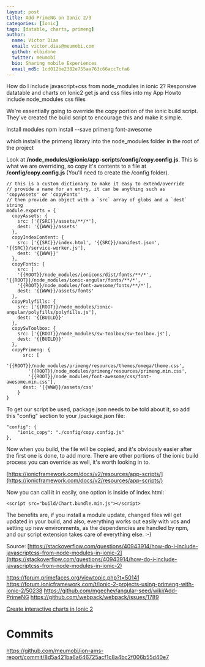 ```yaml
---
layout: post
title: Add PrimeNG on Ionic 2/3
categories: [Ionic]
tags: [datable, charts, primeng]
author:
  name: Victor Dias
  email: victor.dias@meumobi.com
  github: elbidone
  twitter: meumobi
  bio: Sharing mobile Experiences
  email_md5: 1cd012be2382e755aa763c66acc7cfa6
---
```



How do I include javascript+css from node_modules in ionic 2?
Responsive datatable and charts on Ionic2
get js and css files into my App
Howto include node_modules css files

We're essentially going to override the copy portion of the ionic build script. They've created the build script to encourage this and make it simple.


Install modules
npm install --save primeng font-awesome

which installs the primeng library into the node_modules folder in the root of the project

Look at **/node_modules/@ionic/app-scripts/config/copy.config.js**. This is what we are overriding, so copy it's contents to a file at **/config/copy.config.js** (You'll need to create the /config folder).

```
// this is a custom dictionary to make it easy to extend/override
// provide a name for an entry, it can be anything such as 'copyAssets' or 'copyFonts'
// then provide an object with a `src` array of globs and a `dest` string
module.exports = {
  copyAssets: {
    src: ['{{SRC}}/assets/**/*'],
    dest: '{{WWW}}/assets'
  },
  copyIndexContent: {
    src: ['{{SRC}}/index.html', '{{SRC}}/manifest.json', '{{SRC}}/service-worker.js'],
    dest: '{{WWW}}'
  },
  copyFonts: {
    src: [
	'{{ROOT}}/node_modules/ionicons/dist/fonts/**/*', '{{ROOT}}/node_modules/ionic-angular/fonts/**/*',
	'{{ROOT}}/node_modules/font-awesome/fonts/**/*'],
    dest: '{{WWW}}/assets/fonts'
  },
  copyPolyfills: {
    src: ['{{ROOT}}/node_modules/ionic-angular/polyfills/polyfills.js'],
    dest: '{{BUILD}}'
  },
  copySwToolbox: {
    src: ['{{ROOT}}/node_modules/sw-toolbox/sw-toolbox.js'],
    dest: '{{BUILD}}'
  },
  copyPrimeng: {
      src: [
        '{{ROOT}}/node_modules/primeng/resources/themes/omega/theme.css', 
        '{{ROOT}}/node_modules/primeng/resources/primeng.min.css', 
        '{{ROOT}}/node_modules/font-awesome/css/font-awesome.min.css'],
      dest: '{{WWW}}/assets/css'
    }
}
```

To get our script be used, package.json needs to be told about it, so add this "config" section to your /package.json file:

```
"config": {
    "ionic_copy": "./config/copy.config.js"
},
```

Now when you build, the file will be copied, and it's obviously easier after the first one is done, to add more. There are other portions of the ionic build process you can override as well, it's worth looking in to.

[https://ionicframework.com/docs/v2/resources/app-scripts/](https://ionicframework.com/docs/v2/resources/app-scripts/)

Now you can call it in easily, one option is inside of index.html:

`<script src="build/Chart.bundle.min.js"></script>`

The benefits are, if you install a module update, changed files will get updated in your build, and also, everything works out easily with vcs and setting up new environments, as the dependencies are handled by npm, and our script extension takes care of everything else. :-)

Source: [https://stackoverflow.com/questions/40943914/how-do-i-include-javascriptcss-from-node-modules-in-ionic-2](https://stackoverflow.com/questions/40943914/how-do-i-include-javascriptcss-from-node-modules-in-ionic-2)


https://forum.primefaces.org/viewtopic.php?t=50141
https://forum.ionicframework.com/t/ionic-2-projects-using-primeng-with-ionic-2/50238
https://github.com/mgechev/angular-seed/wiki/Add-PrimeNG
https://github.com/webpack/webpack/issues/1789

[Create interactive charts in Ionic 2](http://www.creativebloq.com/how-to/create-interactive-charts-in-ionic-2)

# Commits
https://github.com/meumobi/ion-ams-report/commit/8d5a421ba6a646725acf1c8a4bc2f006b55d40e7
